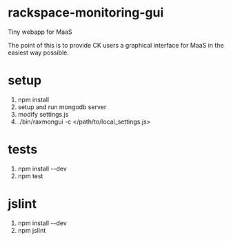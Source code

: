 rackspace-monitoring-gui
========================

Tiny webapp for MaaS

The point of this is to provide CK users a graphical interface for MaaS in the easiest way possible.

setup
=====
1. npm install
2. setup and run mongodb server
3. modify settings.js
4. ./bin/raxmongui -c </path/to/local_settings.js>

tests
=====
1. npm install --dev
2. npm test

jslint
======
1. npm install --dev
2. npm jslint